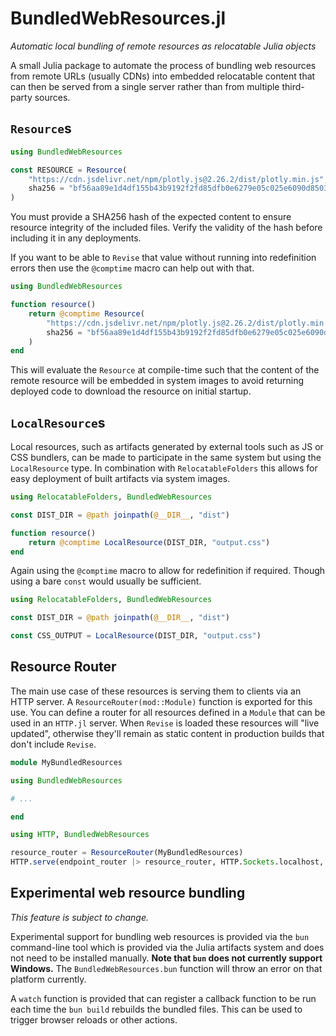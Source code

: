# BundledWebResources.jl

_Automatic local bundling of remote resources as relocatable Julia objects_

A small Julia package to automate the process of bundling web resources from
remote URLs (usually CDNs) into embedded relocatable content that can then be
served from a single server rather than from multiple third-party sources.

## `Resource`s

```julia
using BundledWebResources

const RESOURCE = Resource(
    "https://cdn.jsdelivr.net/npm/plotly.js@2.26.2/dist/plotly.min.js";
    sha256 = "bf56aa89e1d4df155b43b9192f2fd85dfb0e6279e05c025e6090d8503d004608",
)
```

You must provide a SHA256 hash of the expected content to ensure resource
integrity of the included files. Verify the validity of the hash before
including it in any deployments.

If you want to be able to `Revise` that value without running into redefinition errors
then use the `@comptime` macro can help out with that.

```julia
using BundledWebResources

function resource()
    return @comptime Resource(
        "https://cdn.jsdelivr.net/npm/plotly.js@2.26.2/dist/plotly.min.js";
        sha256 = "bf56aa89e1d4df155b43b9192f2fd85dfb0e6279e05c025e6090d8503d004608",
    )
end
```

This will evaluate the `Resource` at compile-time such that the content of the
remote resource will be embedded in system images to avoid returning deployed
code to download the resource on initial startup.

## `LocalResource`s

Local resources, such as artifacts generated by external tools such as JS or
CSS bundlers, can be made to participate in the same system but using the
`LocalResource` type. In combination with `RelocatableFolders` this allows for
easy deployment of built artifacts via system images.

```julia
using RelocatableFolders, BundledWebResources

const DIST_DIR = @path joinpath(@__DIR__, "dist")

function resource()
    return @comptime LocalResource(DIST_DIR, "output.css")
end
```

Again using the `@comptime` macro to allow for redefinition if required. Though
using a bare `const` would usually be sufficient.

```julia
using RelocatableFolders, BundledWebResources

const DIST_DIR = @path joinpath(@__DIR__, "dist")

const CSS_OUTPUT = LocalResource(DIST_DIR, "output.css")
```

## Resource Router

The main use case of these resources is serving them to clients via an HTTP
server. A `ResourceRouter(mod::Module)` function is exported for this use. You
can define a router for all resources defined in a `Module` that can be used in
an `HTTP.jl` server. When `Revise` is loaded these resources will "live
updated", otherwise they'll remain as static content in production builds that
don't include `Revise`.

```julia
module MyBundledResources

using BundledWebResources

# ...

end

using HTTP, BundledWebResources

resource_router = ResourceRouter(MyBundledResources)
HTTP.serve(endpoint_router |> resource_router, HTTP.Sockets.localhost, 8080)
```

## Experimental web resource bundling

*This feature is subject to change.*

Experimental support for bundling web resources is provided via the `bun`
command-line tool which is provided via the Julia artifacts system and does not
need to be installed manually. **Note that `bun` does not currently support
Windows.** The `BundledWebResources.bun` function will throw an error on that
platform currently.

A `watch` function is provided that can register a callback function to be run
each time the `bun build` rebuilds the bundled files. This can be used to
trigger browser reloads or other actions.
